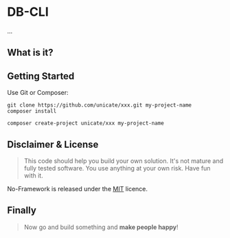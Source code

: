 # DB-CLI

...

## What is it?


## Getting Started

Use Git or Composer:

```
git clone https://github.com/unicate/xxx.git my-project-name
composer install
```

```
composer create-project unicate/xxx my-project-name
```



## Disclaimer & License
> This code should help you build your own solution. It's not mature and fully tested software. You use anything at your own risk. Have fun with it. 

No-Framework is released under the [MIT](https://raw.githubusercontent.com/unicate/licenses/master/MIT/MIT-Licence.txt) licence.


## Finally            
> Now go and build something and **make people happy**!


